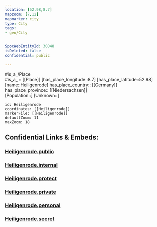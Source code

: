 ```yaml
---
location: [52.98,8.7] 
mapzoom: [7,12] 
mapmarker: city 
type: City
tags:
- geo/City


SpocWebEntityId: 30848
isDeleted: false
confidential: public

---
```

#is_a_/Place  
#is_a_ :: [[Place]] 
[has_place_longitude::8.7] 
[has_place_latitude::52.98] 
[name::Heiligenrode] 
has_place_country:: [[Germany]]  
has_place_province:: [[Niedersachsen]]  
[Population::] 
[Unknown::] 


```leaflet
id: Heiligenrode
coordinates: [[Heiligenrode]] 
markerFile: [[Heiligenrode]] 
defaultZoom: 11 
maxZoom: 18
```


## Confidential Links & Embeds: 

### [Heiligenrode.public](/_public/\Earth\Continent\Europe\Europe~Central\Germany\Germany~West\Niedersachsen\counties~Niedersachsen\Diepholz\cities~Diepholz\Stuhr\boroughs~StuhrHeiligenrode.public.md) 

### [Heiligenrode.internal](/_internal/\Earth\Continent\Europe\Europe~Central\Germany\Germany~West\Niedersachsen\counties~Niedersachsen\Diepholz\cities~Diepholz\Stuhr\boroughs~StuhrHeiligenrode.internal.md) 

### [Heiligenrode.protect](/_protect/\Earth\Continent\Europe\Europe~Central\Germany\Germany~West\Niedersachsen\counties~Niedersachsen\Diepholz\cities~Diepholz\Stuhr\boroughs~StuhrHeiligenrode.protect.md) 

### [Heiligenrode.private](/_private/\Earth\Continent\Europe\Europe~Central\Germany\Germany~West\Niedersachsen\counties~Niedersachsen\Diepholz\cities~Diepholz\Stuhr\boroughs~StuhrHeiligenrode.private.md) 

### [Heiligenrode.personal](/_personal/\Earth\Continent\Europe\Europe~Central\Germany\Germany~West\Niedersachsen\counties~Niedersachsen\Diepholz\cities~Diepholz\Stuhr\boroughs~StuhrHeiligenrode.personal.md) 

### [Heiligenrode.secret](/_secret/\Earth\Continent\Europe\Europe~Central\Germany\Germany~West\Niedersachsen\counties~Niedersachsen\Diepholz\cities~Diepholz\Stuhr\boroughs~StuhrHeiligenrode.secret.md)


